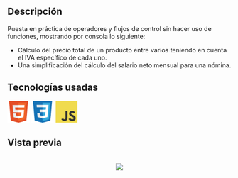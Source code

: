 ## Descripción  
Puesta en práctica de operadores y flujos de control sin hacer uso de funciones, mostrando por consola lo siguiente: 
 - Cálculo del precio total de un producto entre varios teniendo en cuenta el IVA específico de cada uno. 
 - Una simplificación del cálculo del salario neto mensual para una nómina.

## Tecnologías usadas
<span>
<img src="https://github.com/devicons/devicon/blob/master/icons/html5/html5-original.svg" alt="html5" width="50" height="50"/>
<img src="https://github.com/devicons/devicon/blob/master/icons/css3/css3-original.svg" alt="css3" width="50" height="50"/>
<img src="https://github.com/devicons/devicon/blob/master/icons/javascript/javascript-original.svg" alt="css3" width="50" height="50"/>
</span>

## Vista previa
<p align="center"><br>
<img src="https://user-images.githubusercontent.com/125128610/222409292-849224aa-f582-474d-a136-e805cb8b5ee7.png">
</p>

